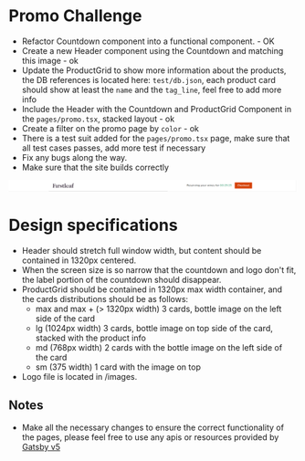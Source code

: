 # Promo Challenge

- Refactor Countdown component into a functional component. - OK
- Create a new Header component using the Countdown and matching this image - ok
- Update the ProductGrid to show more information about the products, the DB references is located here: `test/db.json`, each product card should show at least the `name` and the `tag_line`, feel free to add more info
- Include the Header with the Countdown and ProductGrid Component in the `pages/promo.tsx`, stacked layout - ok
- Create a filter on the promo page by `color` - ok
- There is a test suit added for the `pages/promo.tsx` page, make sure that all test cases passes, add more test if necessary
- Fix any bugs along the way.
- Make sure that the site builds correctly

![img.png](../../images/img.png)

# Design specifications

- Header should stretch full window width, but content should be contained in 1320px centered.
- When the screen size is so narrow that the countdown and logo don't fit, the label portion of the countdown should disappear.
- ProductGrid should be contained in 1320px max width container, and the cards distributions should be as follows:
  - max and max + (> 1320px width) 3 cards, bottle image on the left side of the card
  - lg (1024px width) 3 cards, bottle image on top side of the card, stacked with the product info
  - md (768px width) 2 cards with the bottle image on the left side of the card
  - sm (375 width) 1 card with the image on top
- Logo file is located in /images.

## Notes

- Make all the necessary changes to ensure the correct functionality of the pages, please feel free to use any apis or resources provided by [Gatsby v5](https://www.gatsbyjs.com/docs/how-to/)
